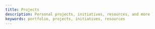 ```yaml
---
title: Projects
description: Personal projects, initiatives, resources, and more
keywords: portfolio, projects, initiatives, resources
---
```

